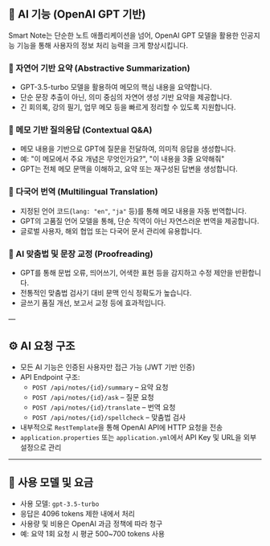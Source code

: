 ## 🧠 AI 기능 (OpenAI GPT 기반)

Smart Note는 단순한 노트 애플리케이션을 넘어, OpenAI GPT 모델을 활용한 인공지능 기능을 통해 사용자의 정보 처리 능력을 크게 향상시킵니다.

### 🔹 자연어 기반 요약 (Abstractive Summarization)
- GPT-3.5-turbo 모델을 활용하여 메모의 핵심 내용을 요약합니다.
- 단순 문장 추출이 아닌, 의미 중심의 자연어 생성 기반 요약을 제공합니다.
- 긴 회의록, 강의 필기, 업무 메모 등을 빠르게 정리할 수 있도록 지원합니다.

### 🔹 메모 기반 질의응답 (Contextual Q&A)
- 메모 내용을 기반으로 GPT에 질문을 전달하여, 의미적 응답을 생성합니다.
- 예: "이 메모에서 주요 개념은 무엇인가요?", "이 내용을 3줄 요약해줘"
- GPT는 전체 메모 문맥을 이해하고, 요약 또는 재구성된 답변을 생성합니다.

### 🔹 다국어 번역 (Multilingual Translation)
- 지정된 언어 코드(`lang: "en"`, `"ja"` 등)를 통해 메모 내용을 자동 번역합니다.
- GPT의 고품질 언어 모델을 통해, 단순 직역이 아닌 자연스러운 번역을 제공합니다.
- 글로벌 사용자, 해외 협업 또는 다국어 문서 관리에 유용합니다.

### 🔹 AI 맞춤법 및 문장 교정 (Proofreading)
- GPT를 통해 문법 오류, 띄어쓰기, 어색한 표현 등을 감지하고 수정 제안을 반환합니다.
- 전통적인 맞춤법 검사기 대비 문맥 인식 정확도가 높습니다.
- 글쓰기 품질 개선, 보고서 교정 등에 효과적입니다.

—

## ⚙️ AI 요청 구조

- 모든 AI 기능은 인증된 사용자만 접근 가능 (JWT 기반 인증)
- API Endpoint 구조:
  - `POST /api/notes/{id}/summary` – 요약 요청
  - `POST /api/notes/{id}/ask` – 질문 요청
  - `POST /api/notes/{id}/translate` – 번역 요청
  - `POST /api/notes/{id}/spellcheck` – 맞춤법 검사
- 내부적으로 `RestTemplate`을 통해 OpenAI API에 HTTP 요청을 전송
- `application.properties` 또는 `application.yml`에서 API Key 및 URL을 외부 설정으로 관리

---

## 📌 사용 모델 및 요금

- 사용 모델: `gpt-3.5-turbo`
- 응답은 4096 tokens 제한 내에서 처리
- 사용량 및 비용은 OpenAI 과금 정책에 따라 청구 
- 예: 요약 1회 요청 시 평균 500~700 tokens 사용
